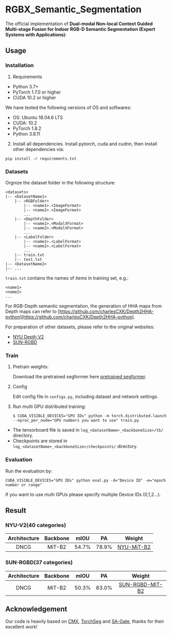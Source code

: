# RGBX_Semantic_Segmentation

The official implementation of **Dual-modal Non-local Context Guided Multi-stage Fusion for Indoor RGB-D Semantic Segmentation (Expert Systems with Applications)**:

[//]: # (More details can be found in our paper [[**PDF**]&#40;https://arxiv.org/pdf/2203.04838.pdf&#41;].)


## Usage
### Installation
1. Requirements

- Python 3.7+
- PyTorch 1.7.0 or higher
- CUDA 10.2 or higher

We have tested the following versions of OS and softwares:

- OS: Ubuntu 18.04.6 LTS
- CUDA: 10.2
- PyTorch 1.8.2
- Python 3.8.11

2. Install all dependencies.
Install pytorch, cuda and cudnn, then install other dependencies via:
```shell
pip install -r requirements.txt
```

### Datasets

Orgnize the dataset folder in the following structure:
```shell
<datasets>
|-- <DatasetName1>
    |-- <RGBFolder>
        |-- <name1>.<ImageFormat>
        |-- <name2>.<ImageFormat>
        ...
    |-- <DepthFolder>
        |-- <name1>.<ModalXFormat>
        |-- <name2>.<ModalXFormat>
        ...
    |-- <LabelFolder>
        |-- <name1>.<LabelFormat>
        |-- <name2>.<LabelFormat>
        ...
    |-- train.txt
    |-- test.txt
|-- <DatasetName2>
|-- ...
```

`train.txt` contains the names of items in training set, e.g.:
```shell
<name1>
<name2>
...
```

For RGB-Depth semantic segmentation, the generation of HHA maps from Depth maps can refer to [https://github.com/charlesCXK/Depth2HHA-python](https://github.com/charlesCXK/Depth2HHA-python).

For preparation of other datasets, please refer to the original websites:
- [NYU Depth V2](https://cs.nyu.edu/~silberman/datasets/nyu_depth_v2.html)
- [SUN-RGBD](https://rgbd.cs.princeton.edu/)

### Train
1. Pretrain weights:

    Download the pretrained segformer here [pretrained segformer](https://drive.google.com/drive/folders/10XgSW8f7ghRs9fJ0dE-EV8G2E_guVsT5?usp=sharing).

2. Config

    Edit config file in `configs.py`, including dataset and network settings.

3. Run multi GPU distributed training:
    ```shell
    $ CUDA_VISIBLE_DEVICES="GPU IDs" python -m torch.distributed.launch --nproc_per_node="GPU numbers you want to use" train.py
    ```

- The tensorboard file is saved in `log_<datasetName>_<backboneSize>/tb/` directory.
- Checkpoints are stored in `log_<datasetName>_<backboneSize>/checkpoints/` directory.

### Evaluation
Run the evaluation by:
```shell
CUDA_VISIBLE_DEVICES="GPU IDs" python eval.py -d="Device ID" -e="epoch number or range"
```
If you want to use multi GPUs please specify multiple Device IDs (0,1,2...).


## Result

### NYU-V2(40 categories)
|  Architecture   | Backbone | mIOU  |  PA   | Weight |
|:---------------:|:---:|:-----:|:-----:| :---:|
| DNCG | MiT-B2 | 54.7% | 78.9% | [NYU-MiT-B2](https://drive.google.com/file/d/1ZEEevwu5rv4wkWue28mMS0WIxXxICuoL/view?usp=sharing) |


### SUN-RGBD(37 categories)
|  Architecture   | Backbone | mIOU  |  PA   | Weight |
|:---------------:|:---:|:-----:|:-----:| :---:|
| DNCG | MiT-B2 | 50.3% | 83.0% | [SUN-RGBD-MiT-B2](https://drive.google.com/file/d/12qWolur6YAfyLD40PWYqnxgzWBr2OpER/view?usp=sharing) |


[//]: # (## Publication)

[//]: # (If you find this repo useful, please consider referencing the following paper:)

[//]: # (```)

[//]: # (@article{zhang2023cmx,)

[//]: # (  title={CMX: Cross-modal fusion for RGB-X semantic segmentation with transformers},)

[//]: # (  author={Zhang, Jiaming and Liu, Huayao and Yang, Kailun and Hu, Xinxin and Liu, Ruiping and Stiefelhagen, Rainer},)

[//]: # (  journal={IEEE Transactions on Intelligent Transportation Systems},)

[//]: # (  year={2023})

[//]: # (})

[//]: # (```)

## Acknowledgement

Our code is heavily based on [CMX](https://github.com/huaaaliu/rgbx_semantic_segmentation), [TorchSeg](https://github.com/ycszen/TorchSeg) and [SA-Gate](https://github.com/charlesCXK/RGBD_Semantic_Segmentation_PyTorch), thanks for their excellent work!

